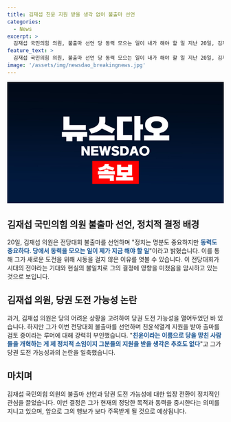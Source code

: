 ```yaml
---
title: 김재섭 친윤 지원 받을 생각 없어 불출마 선언
categories:
  - News
excerpt: >
  김재섭 국민의힘 의원, 불출마 선언 당 동력 모으는 일이 내가 해야 할 일 지난 20일, 김재섭 국민의힘 의원이 당권 도전 가능성을 열어뒀던 가운데 불출마를 선언했습니다. 계속된 고민 끝에 새로운 시대의 전야가 아니라 마지막 밤으로 느껴져 정치 명분뿐만 아니라 동력 모으는 것이 중요하다며 결정했다고 밝혔습니다. 이에 대한 당권 도전 가능성과 관련, 친윤석열계 지원에 대한 목소리에 대해선 어처구니가 없다며 강하게 반박했습니다.
feature_text: >
  김재섭 국민의힘 의원, 불출마 선언 당 동력 모으는 일이 내가 해야 할 일 지난 20일, 김재섭 국민의힘 의원이 당권 도전 가능성을 열어뒀던 가운데 불출마를 선언했습니다. 계속된 고민 끝에 새로운 시대의 전야가 아니라 마지막 밤으로 느껴져 정치 명분뿐만 아니라 동력 모으는 것이 중요하다며 결정했다고 밝혔습니다. 이에 대한 당권 도전 가능성과 관련, 친윤석열계 지원에 대한 목소리에 대해선 어처구니가 없다며 강하게 반박했습니다.
image: '/assets/img/newsdao_breakingnews.jpg'
---
```


<p><img src="/assets/img/newsdao_breakingnews.jpg" alt="firstkoreanews 속보" /></p>

<h2 data-ke-size="size26">김재섭 국민의힘 의원 불출마 선언, 정치적 결정 배경</h2>

<p data-ke-size="size16">20일, 김재섭 의원은 전당대회 불출마를 선언하며 "정치는 명분도 중요하지만 <b><span style="color: #1a5490;">동력도 중요하다. 당에서 동력을 모으는 일이 제가 지금 해야 할 일</span></b>"이라고 밝혔습니다. 이를 통해 그가 새로운 도전을 위해 시동을 걸지 않은 이유를 엿볼 수 있습니다. 이 전당대회가 시대의 전야라는 기대와 현실의 불일치로 그의 결정에 영향을 미쳤음을 암시하고 있는 것으로 보입니다.</p>

<h2 data-ke-size="size26">김재섭 의원, 당권 도전 가능성 논란</h2>

<p data-ke-size="size16">과거, 김재섭 의원은 당의 어려운 상황을 고려하여 당권 도전 가능성을 열어두었던 바 있습니다. 하지만 그가 이번 전당대회 불출마를 선언하며 친윤석열계 지원을 받아 출마를 검토 중이라는 루머에 대해 강력히 부인했습니다. "<b><span style="color: #1a5490;">친윤이라는 이름으로 당을 망친 사람들을 개혁하는 게 제 정치적 소임이지 그분들의 지원을 받을 생각은 추호도 없다</span></b>"고 그가 당권 도전 가능성과의 논란을 일축했습니다.</p>

<h2 data-ke-size="size26">마치며</h2>

<p data-ke-size="size16">김재섭 국민의힘 의원의 불출마 선언과 당권 도전 가능성에 대한 입장 전환이 정치적인 관심을 끌었습니다. 이번 결정은 그가 현재의 정당한 목적과 동력을 중시한다는 의미를 지니고 있으며, 앞으로 그의 행보가 보다 주목받게 될 것으로 예상됩니다.</p>

